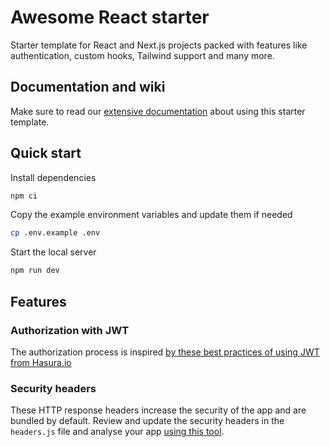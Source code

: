 # Awesome React starter

Starter template for React and Next.js projects packed with features like authentication, custom hooks, Tailwind support and many more.

## Documentation and wiki

Make sure to read our [extensive documentation](https://github.com/victorocna/awesome-react-starter/wiki) about using this starter template.

## Quick start

Install dependencies

```bash
npm ci
```

Copy the example environment variables and update them if needed

```bash
cp .env.example .env
```

Start the local server

```bash
npm run dev
```

## Features

### Authorization with JWT

The authorization process is inspired [by these best practices of using JWT from Hasura.io](https://hasura.io/blog/best-practices-of-using-jwt-with-graphql/)

### Security headers

These HTTP response headers increase the security of the app and are bundled by default.
Review and update the security headers in the `headers.js` file and analyse your app [using this tool](https://securityheaders.com).
